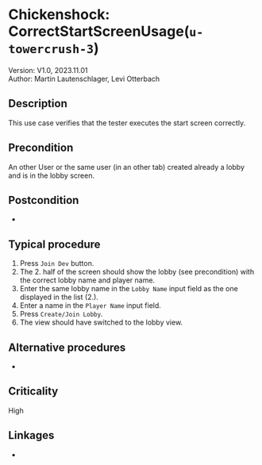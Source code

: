 
# Chickenshock: CorrectStartScreenUsage(`u-towercrush-3`)

Version: V1.0, 2023.11.01 \
Author: Martin Lautenschlager, Levi Otterbach

## Description

This use case verifies that the tester executes the start screen correctly.

## Precondition

An other User or the same user (in an other tab) created already a lobby and is in the lobby screen.

## Postcondition

-

## Typical procedure

1. Press `Join Dev` button.
2. The 2. half of the screen should show the lobby (see precondition) with the correct lobby name and player name.
3. Enter the same lobby name in the `Lobby Name` input field as the one displayed in the list (2.).
4. Enter a name in the `Player Name` input field.
5. Press `Create/Join Lobby`.
6. The view should have switched to the lobby view.

## Alternative procedures

-

## Criticality

High

## Linkages

-
